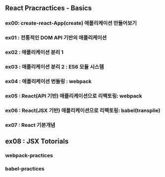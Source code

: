 ## React Pracractices - Basics



### ex00:  create-react-App(create) 애플리케이션 만들어보기

### ex01 : 전통적인 DOM API 기반의 애플리케이션
### ex02 : 애플리케이션 분리 1
### ex03 : 애플리케이션 분리 2 : ES6 모듈 시스템
### ex04 : 애플리케이션 번들링 : webpack
### ex05 : React(API 기반) 애플리케이션으로 리팩토링: webpack
### ex06 : React(JSX 기반) 애플리케이션으로 리팩토링: babel(transplie)
### ex07 : React 기본개념
##  ex08 : JSX Totorials



### webpack-practices
### babel-practices



